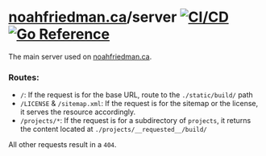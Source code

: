 # [noahfriedman.ca](https://noahfriedman.ca)/server [![CI/CD](https://github.com/noahfriedman-ca/server/workflows/CI/CD/badge.svg)](https://github.com/noahfriedman-ca/server/actions?query=workflow%3ACI%2FCD) [![Go Reference](https://pkg.go.dev/badge/github.com/noahfriedman-ca/server.svg)](https://pkg.go.dev/github.com/noahfriedman-ca/server)
The main server used on [noahfriedman.ca](https://noahfriedman.ca).

### Routes:
- `/`: If the request is for the base URL, route to the `./static/build/` path
- `/LICENSE` & `/sitemap.xml`: If the request is for the sitemap or the license, it serves the resource accordingly.
- `/projects/*`: If the request is for a subdirectory of `projects`, it returns the content located at `./projects/__requested__/build/`

All other requests result in a `404`.

